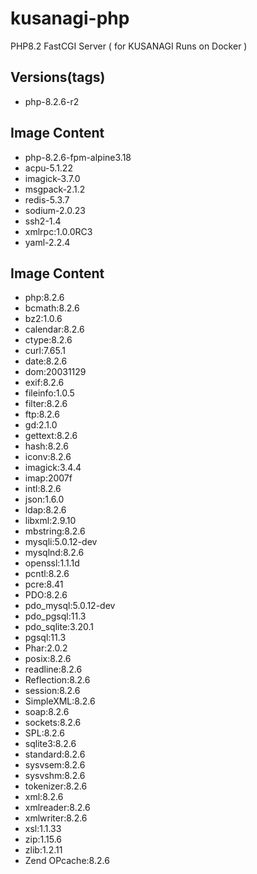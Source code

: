 # kusanagi-php
PHP8.2 FastCGI Server ( for KUSANAGI Runs on Docker )

## Versions(tags)
- php-8.2.6-r2

## Image Content
- php-8.2.6-fpm-alpine3.18
- acpu-5.1.22
- imagick-3.7.0
- msgpack-2.1.2
- redis-5.3.7
- sodium-2.0.23
- ssh2-1.4
- xmlrpc:1.0.0RC3
- yaml-2.2.4

## Image Content
- php:8.2.6
- bcmath:8.2.6
- bz2:1.0.6
- calendar:8.2.6
- ctype:8.2.6
- curl:7.65.1
- date:8.2.6
- dom:20031129
- exif:8.2.6
- fileinfo:1.0.5
- filter:8.2.6
- ftp:8.2.6
- gd:2.1.0
- gettext:8.2.6
- hash:8.2.6
- iconv:8.2.6
- imagick:3.4.4
- imap:2007f
- intl:8.2.6
- json:1.6.0
- ldap:8.2.6
- libxml:2.9.10
- mbstring:8.2.6
- mysqli:5.0.12-dev
- mysqlnd:8.2.6
- openssl:1.1.1d
- pcntl:8.2.6
- pcre:8.41
- PDO:8.2.6
- pdo_mysql:5.0.12-dev
- pdo_pgsql:11.3
- pdo_sqlite:3.20.1
- pgsql:11.3
- Phar:2.0.2
- posix:8.2.6
- readline:8.2.6
- Reflection:8.2.6
- session:8.2.6
- SimpleXML:8.2.6
- soap:8.2.6
- sockets:8.2.6
- SPL:8.2.6
- sqlite3:8.2.6
- standard:8.2.6
- sysvsem:8.2.6
- sysvshm:8.2.6
- tokenizer:8.2.6
- xml:8.2.6
- xmlreader:8.2.6
- xmlwriter:8.2.6
- xsl:1.1.33
- zip:1.15.6
- zlib:1.2.11
- Zend OPcache:8.2.6

